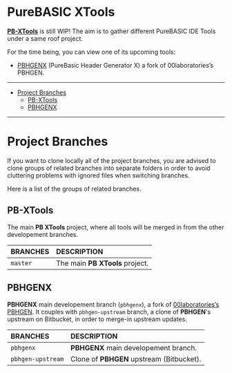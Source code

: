 # PureBASIC XTools

[__PB-XTools__](https://github.com/tajmone/pb-xtools) is still WIP! The aim is to gather different PureBASIC IDE Tools under a same roof project.

For the time being, you can view one of its upcoming tools:

- [PBHGENX](https://github.com/tajmone/pb-xtools/blob/pbhgenx/PBHGENX_README.md) (PureBasic Header Generator X) a fork of 00laboratories’s PBHGEN.

------------------------

<!-- #toc -->

- [Project Branches](#project-branches)
    - [PB-XTools](#pb-xtools)
    - [PBHGENX](#pbhgenx)

<!-- /toc -->


-------------------------

# Project Branches

If you want to clone locally all of the project branches, you are advised to clone groups of related branches into separate folders in order to avoid cluttering problems with ignored files when switching branches.

Here is a list of the groups of related branches.


## PB-XTools

The main __PB XTools__ project, where all tools will be merged in from the other developement branches.

| BRANCHES    | DESCRIPTION                     |
| :---------- | :-------------                  |
| `master`    | The main __PB XTools__ project. |

## PBHGENX

**PBHGENX** main developement branch (`pbhgenx`), a fork of [00laboratories’s PBHGEN](https://bitbucket.org/Henry00/pbhgen). It couples with `pbhgen-upstream` branch, a clone of __PBHGEN__'s upstream on Bitbucket, in order to merge-in upstream updates.

| BRANCHES          | DESCRIPTION                               |
| :----------       | :-------------                            |
| `pbhgenx`         | **PBHGENX** main developement branch.     |
| `pbhgen-upstream` | Clone of **PBHGEN** upstream (Bitbucket). |


